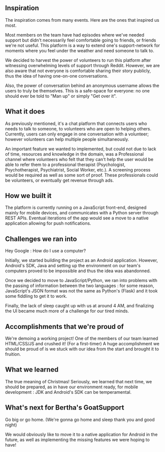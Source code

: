 ## Inspiration
The inspiration comes from many events. Here are the ones that inspired us most.

Most members on the team have had episodes where we've needed support but didn't necessarily feel comfortable going to friends, or friends we're not useful. This platform is a way to extend one's support-network for moments where you feel under the weather and need someone to talk to.

We decided to harvest the power of volunteers to run this platform after witnessing overwhelming levels of support through Reddit. However, we are also aware that not everyone is comfortable sharing their story publicly, thus the idea of having one-on-one conversations.

Also, the power of conversation behind an anonymous username allows the users to truly be themselves. This is a safe-space for everyone: no one should ever be told to "Man up" or simply "Get over it".



## What it does

As previously mentioned, it's a chat platform that connects users who needs to talk to someone, to volunteers who are open to helping others. Currently, users can only engage in one conversation with a volunteer; however volunteers can help multiple people simultaneously.

An important feature we wanted to implemented, but could not due to lack of time, resources and knowledge in the domain, was a Professional channel where volunteers who felt that they can't help the user would be able to refer them to a professional therapist (Psychologist, Psychotherapist, Psychiatrist, Social Worker, etc.). A screening process would be required as well as some sort of proof. These professionals could be volunteers, or eventually get revenue through ads.




## How we built it

The platform is currently running on a JavaScript front-end, designed mainly for mobile devices, and communicates with a Python server through REST APIs. Eventual iterations of the app would see a move to a native application allowing for push notifications.



## Challenges we ran into

Hey Google : How do I use a computer?

Initially, we started building the project as an Android application. However, Android's SDK, Java and setting up the environment on our team's computers proved to be impossible and thus the idea was abandonned.

Once we decided to move to JavaScript/Python, we ran into problems with the passing of information between the two languages : for some reason, JavaScript's JSON format was not the same as Python's (Flask) and it took some fiddling to get it to work.

Finally, the lack of sleep caught up with us at around 4 AM, and finalizing the UI became much more of a challenge for our tired minds.



## Accomplishments that we're proud of

We're demoing a working project! One of the members of our team learned HTML/CSS/JS and crushed it! (For a first-timer)
A huge accomplishment we should be proud of is we stuck with our idea from the start and brought it to fruition.


## What we learned

The true meaning of Christmas!
Seriously, we learned that next time, we should be prepared, as in have our environment ready, for mobile development : JDK and Android's SDK can be temperamental.



## What's next for Bertha's GoatSupport

Go big or go home. (We're gonna go home and sleep thank you and good night)

We would obviously like to move it to a native application for Android in the future, as well as implementing the missing features we were hoping to have!
